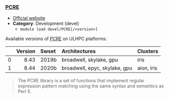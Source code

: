 ### [PCRE](https://www.pcre.org/)

* [Official website](https://www.pcre.org/)
* __Category__: Development (devel)
    -  `module load devel/PCRE[/<version>]`

Available versions of [PCRE](https://www.pcre.org/) on ULHPC platforms:

|    |   Version | Swset   | Architectures                 | Clusters   |
|---:|----------:|:--------|:------------------------------|:-----------|
|  0 |      8.43 | 2019b   | broadwell, skylake, gpu       | iris       |
|  1 |      8.44 | 2020b   | broadwell, epyc, skylake, gpu | aion, iris |

> The PCRE library is a set of functions that implement regular expression pattern matching using the same syntax and semantics as Perl 5.
